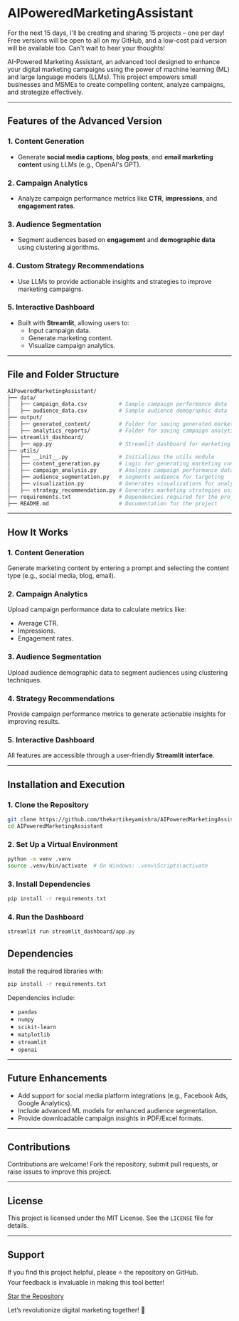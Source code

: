 # AIPoweredMarketingAssistant
For the next 15 days, I'll be creating and sharing 15 projects – one per day! Free versions will be open to all on my GitHub, and a low-cost paid version will be available too. Can't wait to hear your thoughts!

AI-Powered Marketing Assistant, an advanced tool designed to enhance your digital marketing campaigns using the power of machine learning (ML) and large language models (LLMs). This project empowers small businesses and MSMEs to create compelling content, analyze campaigns, and strategize effectively.


---

## **Features of the Advanced Version**

### **1. Content Generation**
- Generate **social media captions**, **blog posts**, and **email marketing content** using LLMs (e.g., OpenAI's GPT).
  
### **2. Campaign Analytics**
- Analyze campaign performance metrics like **CTR**, **impressions**, and **engagement rates**.

### **3. Audience Segmentation**
- Segment audiences based on **engagement** and **demographic data** using clustering algorithms.

### **4. Custom Strategy Recommendations**
- Use LLMs to provide actionable insights and strategies to improve marketing campaigns.

### **5. Interactive Dashboard**
- Built with **Streamlit**, allowing users to:
  - Input campaign data.
  - Generate marketing content.
  - Visualize campaign analytics.

---

## **File and Folder Structure**

```bash
AIPoweredMarketingAssistant/
├── data/
│   ├── campaign_data.csv          # Sample campaign performance data
│   ├── audience_data.csv          # Sample audience demographic data
├── output/
│   ├── generated_content/         # Folder for saving generated marketing content
│   ├── analytics_reports/         # Folder for saving campaign analytics reports
├── streamlit_dashboard/
│   ├── app.py                     # Streamlit dashboard for marketing assistant
├── utils/
│   ├── __init__.py                # Initializes the utils module
│   ├── content_generation.py      # Logic for generating marketing content using LLMs
│   ├── campaign_analysis.py       # Analyzes campaign performance data
│   ├── audience_segmentation.py   # Segments audience for targeting
│   ├── visualization.py           # Generates visualizations for analytics
│   ├── strategy_recommendation.py # Generates marketing strategies using LLMs
├── requirements.txt               # Dependencies required for the project
├── README.md                      # Documentation for the project
```

---

## How It Works

### **1. Content Generation**
Generate marketing content by entering a prompt and selecting the content type (e.g., social media, blog, email).

### **2. Campaign Analytics**
Upload campaign performance data to calculate metrics like:
- Average CTR.
- Impressions.
- Engagement rates.

### **3. Audience Segmentation**
Upload audience demographic data to segment audiences using clustering techniques.

### **4. Strategy Recommendations**
Provide campaign performance metrics to generate actionable insights for improving results.

### **5. Interactive Dashboard**
All features are accessible through a user-friendly **Streamlit interface**.

---

## **Installation and Execution**

### **1. Clone the Repository**
```bash
git clone https://github.com/thekartikeyamishra/AIPoweredMarketingAssistant.git
cd AIPoweredMarketingAssistant
```

### **2. Set Up a Virtual Environment**
```bash
python -m venv .venv
source .venv/bin/activate  # On Windows: .venv\Scripts\activate
```

### **3. Install Dependencies**
```bash
pip install -r requirements.txt
```

### **4. Run the Dashboard**
```bash
streamlit run streamlit_dashboard/app.py
```


## **Dependencies**

Install the required libraries with:
```bash
pip install -r requirements.txt
```

Dependencies include:
- `pandas`
- `numpy`
- `scikit-learn`
- `matplotlib`
- `streamlit`
- `openai`

---

## **Future Enhancements**
- Add support for social media platform integrations (e.g., Facebook Ads, Google Analytics).
- Include advanced ML models for enhanced audience segmentation.
- Provide downloadable campaign insights in PDF/Excel formats.

---

## **Contributions**
Contributions are welcome! Fork the repository, submit pull requests, or raise issues to improve this project.

---

## **License**
This project is licensed under the MIT License. See the `LICENSE` file for details.

---

## **Support**
If you find this project helpful, please ⭐ the repository on GitHub.  
Your feedback is invaluable in making this tool better!  

[Star the Repository](https://github.com/thekartikeyamishra/AIPoweredMarketingAssistant)  

Let’s revolutionize digital marketing together! 🚀
